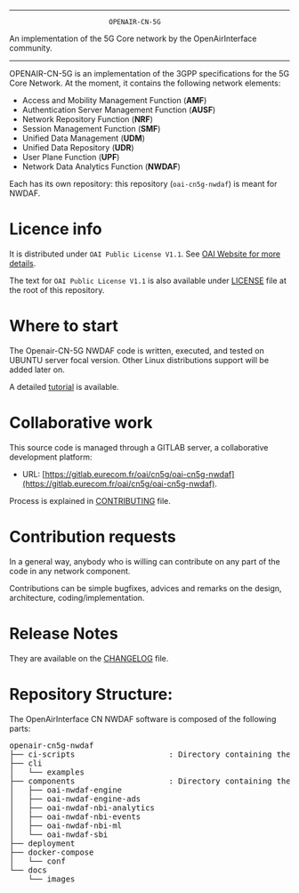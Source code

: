------------------------------------------------------------------------------

                             OPENAIR-CN-5G
 An implementation of the 5G Core network by the OpenAirInterface community.

------------------------------------------------------------------------------

OPENAIR-CN-5G is an implementation of the 3GPP specifications for the 5G Core Network.
At the moment, it contains the following network elements:

* Access and Mobility Management Function (**AMF**)
* Authentication Server Management Function (**AUSF**)
* Network Repository Function (**NRF**)
* Session Management Function (**SMF**)
* Unified Data Management (**UDM**)
* Unified Data Repository (**UDR**)
* User Plane Function (**UPF**)
* Network Data Analytics Function (**NWDAF**)

Each has its own repository: this repository (`oai-cn5g-nwdaf`) is meant for NWDAF.

# Licence info

It is distributed under `OAI Public License V1.1`.
See [OAI Website for more details](https://www.openairinterface.org/?page_id=698).

The text for `OAI Public License V1.1` is also available under [LICENSE](LICENSE)
file at the root of this repository.

# Where to start

The Openair-CN-5G NWDAF code is written, executed, and tested on UBUNTU server focal version.
Other Linux distributions support will be added later on.

A detailed [tutorial](docs/TUTORIAL.md) is available.

# Collaborative work

This source code is managed through a GITLAB server, a collaborative development platform:

*  URL: [https://gitlab.eurecom.fr/oai/cn5g/oai-cn5g-nwdaf](https://gitlab.eurecom.fr/oai/cn5g/oai-cn5g-nwdaf).

Process is explained in [CONTRIBUTING](CONTRIBUTING.md) file.

# Contribution requests

In a general way, anybody who is willing can contribute on any part of the
code in any network component.

Contributions can be simple bugfixes, advices and remarks on the design,
architecture, coding/implementation.

# Release Notes

They are available on the [CHANGELOG](CHANGELOG.md) file.

# Repository Structure:

The OpenAirInterface CN NWDAF software is composed of the following parts: 

<pre>
openair-cn5g-nwdaf
├── ci-scripts                    : Directory containing the script files for CI framework.
├── cli
│   └── examples
├── components                    : Directory containing the source code divided in micro-services
│   ├── oai-nwdaf-engine
│   ├── oai-nwdaf-engine-ads
│   ├── oai-nwdaf-nbi-analytics
│   ├── oai-nwdaf-nbi-events
│   ├── oai-nwdaf-nbi-ml
│   └── oai-nwdaf-sbi
├── deployment
├── docker-compose
│   └── conf
└── docs
    └── images
</pre>
